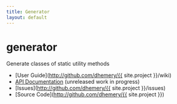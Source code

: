 ```yaml
---
title: Generator
layout: default
---
```

# generator

Generate classes of static utility methods

 * [User Guide](http://github.com/dhemery/{{ site.project }}/wiki)
 * [API Documentation](api/SNAPSHOT/) (unreleased work in progress)
 * [Issues](http://github.com/dhemery/{{ site.project }}/issues)
 * [Source Code](http://github.com/dhemery/{{ site.project }})

